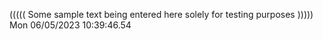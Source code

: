 ((((( Some sample text being entered here solely for testing purposes ))))) Mon 06/05/2023 10:39:46.54
